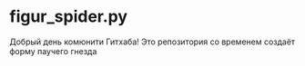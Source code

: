 # figur_spider.py
Добрый день комюнити Гитхаба! Это репозитория со временем создаёт форму паучего гнезда
